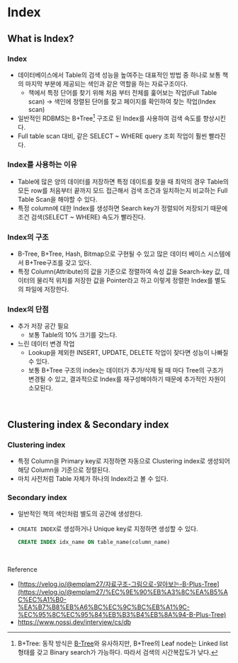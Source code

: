 # Index

## What is Index?

### Index

- 데이터베이스에서 Table의 검색 성능을 높여주는 대표적인 방법 중 하나로 보통 책의 마지막 부분에 제공되는 색인과 같은 역할을 하는 자료구조이다.
    - 책에서 특정 단어를 찾기 위해 처음 부터 전체를 훑어보는 작업(Full Table scan) → 색인에 정렬된 단어를 찾고 페이지를 확인하여 찾는 작업(Index scan)
- 일반적인 RDBMS는 B+Tree[^1] 구조로 된 Index를 사용하여 검색 속도를 향상시킨다.
- Full table scan 대비, 같은 SELECT ~ WHERE query 조회 작업이 훨씬 빨라진다.

### Index를 사용하는 이유

- Table에 많은 양의 데이터를 저장하면 특정 데이트를 찾을 때 최악의 경우 Table의 모든 row를 처음부터 끝까지 모드 접근해서 검색 조건과 일치하는지 비교하는 Full Table Scan을 해야할 수 있다.
- 특정 column에 대한 Index를 생성하면 Search key가 정렬되어 저장되기 때문에 조건 검색(SELECT ~ WHERE) 속도가 빨라진다.

### Index의 구조

- B-Tree, B+Tree, Hash, Bitmap으로 구현될 수 있고 많은 데이터 베이스 시스템에서 B+Tree구조를 갖고 있다.
- 특정 Column(Attribute)의 값을 기준으로 정렬하여 속성 값을 Search-key 값, 데이터의 물리적 위치를 저장한 값을 Pointer라고 하고 이렇게 정렬한 Index를 별도의 파일에 저장한다.

### Index의 단점

- 추가 저장 공간 필요
    - 보통 Table의 10% 크기를 갖느다.
- 느린 데이터 변경 작업
    - Lookup을 제외한 INSERT, UPDATE, DELETE 작업이 잦다면 성능이 나빠질 수 있다.
    - 보통 B+Tree 구조의 index는 데이터가 추가/삭제 될 때 마다 Tree의 구조가 변경될 수 있고, 결과적으로 Index를 재구성해야하기 때문에 추가적인 자원이 소모된다.

<br>

## Clustering index & Secondary index

### Clustering index

- 특정 Column을 Primary key로 지정하면 자동으로 Clustering index로 생성되어 해당 Column을 기준으로 정렬된다.
- 마치 사전처럼 Table 자체가 하나의 Index라고 볼 수 있다.

### Secondary index

- 일반적인 책의 색인처럼 별도의 공간에 생성한다.
- `CREATE INDEX`로 생성하거나 Unique key로 지정하면 생성할 수 있다.
    
    ```sql
    CREATE INDEX idx_name ON table_name(column_name)
    ```
    

[^1]: B+Tree: 동작 방식은 [B-Tree](https://ko.wikipedia.org/wiki/B_%ED%8A%B8%EB%A6%AC)와 유사하지만, B+Tree의 Leaf node는 Linked list 형태를 갖고 Binary search가 가능하다. 따라서 검색의 시간복잡도가 낮다.

<br>

Reference

- [https://velog.io/@emplam27/자료구조-그림으로-알아보는-B-Plus-Tree](https://velog.io/@emplam27/%EC%9E%90%EB%A3%8C%EA%B5%AC%EC%A1%B0-%EA%B7%B8%EB%A6%BC%EC%9C%BC%EB%A1%9C-%EC%95%8C%EC%95%84%EB%B3%B4%EB%8A%94-B-Plus-Tree)
- https://www.nossi.dev/interview/cs/db
